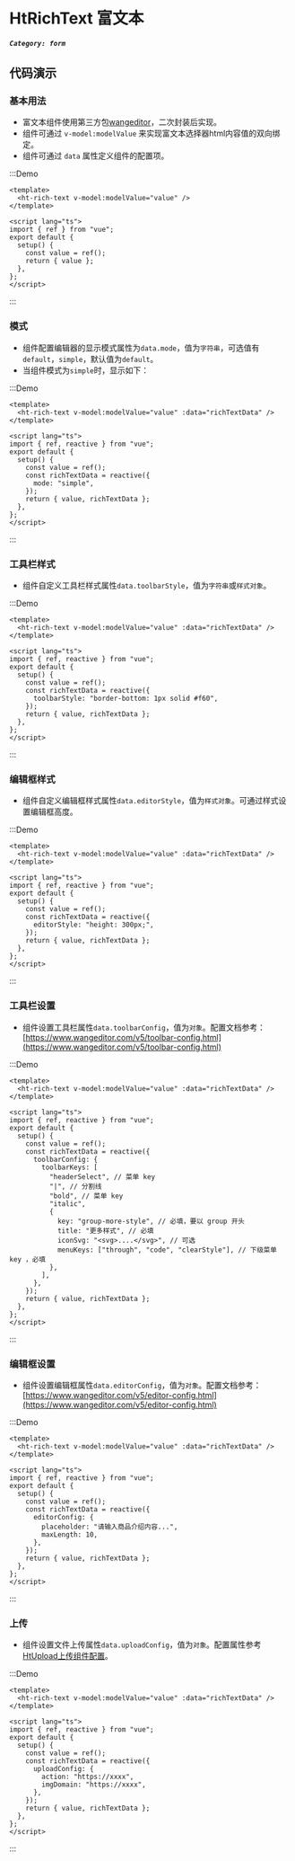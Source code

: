 # HtRichText 富文本

##### `Category: form`

## 代码演示

### 基本用法

- 富文本组件使用第三方包[wangeditor](https://www.npmjs.com/package/wangeditor)，二次封装后实现。
- 组件可通过 `v-model:modelValue` 来实现富文本选择器html内容值的双向绑定。
- 组件可通过 `data` 属性定义组件的配置项。


:::Demo
```vue demo
<template>
  <ht-rich-text v-model:modelValue="value" />
</template>

<script lang="ts">
import { ref } from "vue";
export default {
  setup() {
    const value = ref();
    return { value };
  },
};
</script>
```
:::


### 模式

- 组件配置编辑器的显示模式属性为`data.mode`，值为`字符串`，可选值有`default`，`simple`，默认值为`default`。
- 当组件模式为`simple`时，显示如下：



:::Demo
```vue demo
<template>
  <ht-rich-text v-model:modelValue="value" :data="richTextData" />
</template>

<script lang="ts">
import { ref, reactive } from "vue";
export default {
  setup() {
    const value = ref();
    const richTextData = reactive({
      mode: "simple",
    });
    return { value, richTextData };
  },
};
</script>
```
:::


### 工具栏样式

- 组件自定义工具栏样式属性`data.toolbarStyle`，值为`字符串`或`样式对象`。



:::Demo
```vue demo
<template>
  <ht-rich-text v-model:modelValue="value" :data="richTextData" />
</template>

<script lang="ts">
import { ref, reactive } from "vue";
export default {
  setup() {
    const value = ref();
    const richTextData = reactive({
      toolbarStyle: "border-bottom: 1px solid #f60",
    });
    return { value, richTextData };
  },
};
</script>
```
:::



### 编辑框样式

- 组件自定义编辑框样式属性`data.editorStyle`，值为`样式对象`。可通过样式设置编辑框高度。


:::Demo
```vue demo
<template>
  <ht-rich-text v-model:modelValue="value" :data="richTextData" />
</template>

<script lang="ts">
import { ref, reactive } from "vue";
export default {
  setup() {
    const value = ref();
    const richTextData = reactive({
      editorStyle: "height: 300px;",
    });
    return { value, richTextData };
  },
};
</script>
```
:::


### 工具栏设置

- 组件设置工具栏属性`data.toolbarConfig`，值为`对象`。配置文档参考：[https://www.wangeditor.com/v5/toolbar-config.html](https://www.wangeditor.com/v5/toolbar-config.html)


:::Demo
```vue demo
<template>
  <ht-rich-text v-model:modelValue="value" :data="richTextData" />
</template>

<script lang="ts">
import { ref, reactive } from "vue";
export default {
  setup() {
    const value = ref();
    const richTextData = reactive({
      toolbarConfig: {
        toolbarKeys: [
          "headerSelect", // 菜单 key
          "|", // 分割线
          "bold", // 菜单 key
          "italic",
          {
            key: "group-more-style", // 必填，要以 group 开头
            title: "更多样式", // 必填
            iconSvg: "<svg>....</svg>", // 可选
            menuKeys: ["through", "code", "clearStyle"], // 下级菜单 key ，必填
          },
        ],
      },
    });
    return { value, richTextData };
  },
};
</script>
```
:::


### 编辑框设置

- 组件设置编辑框属性`data.editorConfig`，值为`对象`。配置文档参考：[https://www.wangeditor.com/v5/editor-config.html](https://www.wangeditor.com/v5/editor-config.html)


:::Demo
```vue demo
<template>
  <ht-rich-text v-model:modelValue="value" :data="richTextData" />
</template>

<script lang="ts">
import { ref, reactive } from "vue";
export default {
  setup() {
    const value = ref();
    const richTextData = reactive({
      editorConfig: {
        placeholder: "请输入商品介绍内容...",
        maxLength: 10,
      },
    });
    return { value, richTextData };
  },
};
</script>
```
:::


### 上传

- 组件设置文件上传属性`data.uploadConfig`，值为`对象`。配置属性参考[HtUpload上传组件配置](#/doc/HtUpload)。


:::Demo
```vue demo
<template>
  <ht-rich-text v-model:modelValue="value" :data="richTextData" />
</template>

<script lang="ts">
import { ref, reactive } from "vue";
export default {
  setup() {
    const value = ref();
    const richTextData = reactive({
      uploadConfig: {
        action: "https://xxxx",
        imgDomain: "https://xxxx",
      },
    });
    return { value, richTextData };
  },
};
</script>
```
:::